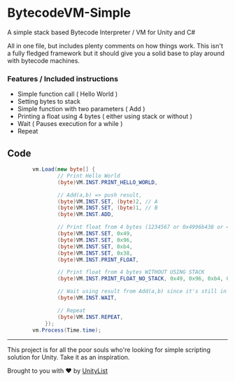# BytecodeVM-Simple
A simple stack based Bytecode Interpreter / VM for Unity and C#

All in one file, but includes plenty comments on how things work.
This isn't a fully fledged framework but it should give you a solid base to play around with bytecode machines.

### Features / Included instructions

- Simple function call ( Hello World )
- Setting bytes to stack
- Simple function with two parameters ( Add )
- Printing a float using 4 bytes ( either using stack or without )
- Wait ( Pauses execution for a while )
- Repeat

## Code
```C#
        vm.Load(new byte[] {
                // Print Hello World
                (byte)VM.INST.PRINT_HELLO_WORLD,

                // Add(a,b) => push result,
                (byte)VM.INST.SET, (byte)2, // A
                (byte)VM.INST.SET, (byte)1, // B
                (byte)VM.INST.ADD,

                // Print float from 4 bytes (1234567 or 0x4996b438 or 49 96 b4 38)
                (byte)VM.INST.SET, 0x49,
                (byte)VM.INST.SET, 0x96,
                (byte)VM.INST.SET, 0xb4,
                (byte)VM.INST.SET, 0x38,
                (byte)VM.INST.PRINT_FLOAT,

                // Print float from 4 bytes WITHOUT USING STACK
                (byte)VM.INST.PRINT_FLOAT_NO_STACK, 0x49, 0x96, 0xb4, 0x38,

                // Wait using result from Add(a,b) since it's still in the stack
                (byte)VM.INST.WAIT,

                // Repeat
                (byte)VM.INST.REPEAT,
            });
        vm.Process(Time.time);
```

---

This project is for all the poor souls who're looking for simple scripting solution for Unity. Take it as an inspiration.

Brought to you with ❤ by [UnityList](https://UnityList.com)
